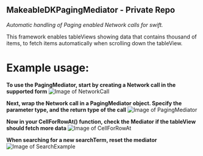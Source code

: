## MakeableDKPagingMediator - Private Repo ##

*Automatic handling of Paging enabled Network calls for swift.*

This framework enables tableViews showing data that contains thousand of items, to fetch items automatically when scrolling down the tableView.

# Example usage: #

**To use the PagingMediator, start by creating a Network call in the supported form**
![Image of NetworkCall](https://github.com/makeabledk/swift-paging-framework/blob/master/PagingMediatorFramework/NetworkCallExample.png)


**Next, wrap the Network call in a PagingMediator object. Specify the parameter type, and the return type of the call**
![Image of PagingMediator](https://github.com/makeabledk/swift-paging-framework/blob/master/PagingMediatorFramework/PagingMediatorExample.png)

**Now in your CellForRowAt() function, check the Mediator if the tableView should fetch more data**
![Image of CellForRowAt](https://github.com/makeabledk/swift-paging-framework/blob/master/PagingMediatorFramework/cellForRowAtExample.png)

**When searching for a new searchTerm, reset the mediator**
![Image of SearchExample](https://github.com/makeabledk/swift-paging-framework/blob/master/PagingMediatorFramework/searchExample.png)
